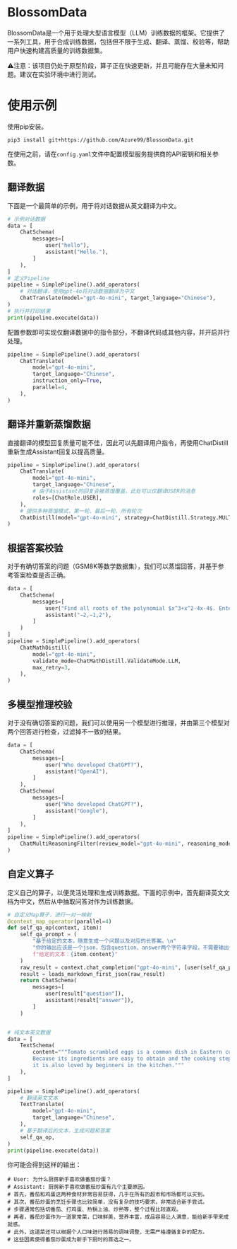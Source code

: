 # BlossomData

BlossomData是一个用于处理大型语言模型（LLM）训练数据的框架。它提供了一系列工具，用于合成训练数据，包括但不限于生成、翻译、蒸馏、校验等，帮助用户快速构建高质量的训练数据集。

⚠注意：该项目仍处于原型阶段，算子正在快速更新，并且可能存在大量未知问题。建议在实验环境中进行测试。

# 使用示例

使用pip安装。

```
pip3 install git+https://github.com/Azure99/BlossomData.git
```

在使用之前，请在`config.yaml`文件中配置模型服务提供商的API密钥和相关参数。

## 翻译数据

下面是一个最简单的示例，用于将对话数据从英文翻译为中文。

```python
# 示例对话数据
data = [
    ChatSchema(
        messages=[
            user("hello"),
            assistant("Hello."),
        ]
    ),
]
# 定义Pipeline
pipeline = SimplePipeline().add_operators(
    # 对话翻译，使用gpt-4o将对话数据翻译为中文
    ChatTranslate(model="gpt-4o-mini", target_language="Chinese"),
)
# 执行并打印结果
print(pipeline.execute(data))
```

配置参数即可实现仅翻译数据中的指令部分，不翻译代码或其他内容，并开启并行处理。

```python
pipeline = SimplePipeline().add_operators(
    ChatTranslate(
        model="gpt-4o-mini",
        target_language="Chinese",
        instruction_only=True,
        parallel=4,
    ),
)
```

## 翻译并重新蒸馏数据

直接翻译的模型回复质量可能不佳，因此可以先翻译用户指令，再使用ChatDistill重新生成Assistant回复以提高质量。

```python
pipeline = SimplePipeline().add_operators(
    ChatTranslate(
        model="gpt-4o-mini",
        target_language="Chinese",
        # 由于Assistant的回复会被蒸馏覆盖，此处可以仅翻译USER的消息
        roles=[ChatRole.USER],
    ),
    # 提供多种蒸馏模式，第一轮、最后一轮、所有轮次
    ChatDistill(model="gpt-4o-mini", strategy=ChatDistill.Strategy.MULTI_TURN),
)
```

## 根据答案校验

对于有确切答案的问题（GSM8K等数学数据集），我们可以蒸馏回答，并基于参考答案检查是否正确。

```python
data = [
    ChatSchema(
        messages=[
            user("Find all roots of the polynomial $x^3+x^2-4x-4$. Enter your answer as a list of numbers separated by commas.")
            assistant("−2,−1,2"),
        ]
    )
]
pipeline = SimplePipeline().add_operators(
    ChatMathDistill(
        model="gpt-4o-mini",
        validate_mode=ChatMathDistill.ValidateMode.LLM,
        max_retry=3,
    ),
)
```

## 多模型推理校验

对于没有确切答案的问题，我们可以使用另一个模型进行推理，并由第三个模型对两个回答进行检查，过滤掉不一致的结果。

```python
data = [
    ChatSchema(
        messages=[
            user("Who developed ChatGPT?"),
            assistant("OpenAI"),
        ]
    ),
    ChatSchema(
        messages=[
            user("Who developed ChatGPT?"),
            assistant("Google"),
        ]
    ),
]
pipeline = SimplePipeline().add_operators(
    ChatMultiReasoningFilter(review_model="gpt-4o-mini", reasoning_model="gpt-4o-mini"),
)
```

## 自定义算子

定义自己的算子，以便灵活处理和生成训练数据。下面的示例中，首先翻译英文文档为中文，然后从中抽取问答对作为训练数据。

```python
# 自定义Map算子，进行一对一映射
@context_map_operator(parallel=4)
def self_qa_op(context, item):
    self_qa_prompt = (
        "基于给定的文本，随意生成一个问题以及对应的长答案。\n"
        "你的输出应该是一个json，包含question、answer两个字符串字段，不需要输出任何其他的无关解释。\n"
        f"给定的文本：{item.content}"
    )
    raw_result = context.chat_completion("gpt-4o-mini", [user(self_qa_prompt)])
    result = loads_markdown_first_json(raw_result)
    return ChatSchema(
        messages=[
            user(result["question"]),
            assistant(result["answer"]),
        ]
    )


# 纯文本英文数据
data = [
    TextSchema(
        content="""Tomato scrambled eggs is a common dish in Eastern cuisine. 
        Because its ingredients are easy to obtain and the cooking steps are relatively simple, 
        it is also loved by beginners in the kitchen."""
    ),
]

pipeline = SimplePipeline().add_operators(
    # 翻译英文文本
    TextTranslate(
        model="gpt-4o-mini",
        target_language="Chinese",
    ),
    # 基于翻译后的文本，生成问题和答案
    self_qa_op,
)
print(pipeline.execute(data))
```

你可能会得到这样的输出：

```
# User: 为什么厨房新手喜欢做番茄炒蛋？
# Assistant: 厨房新手喜欢做番茄炒蛋有几个主要原因。
# 首先，番茄和鸡蛋这两种食材非常容易获得，几乎在所有的超市和市场都可以买到。
# 其次，番茄炒蛋的烹饪步骤也比较简单，没有复杂的技巧要求，非常适合新手尝试。
# 步骤通常包括切番茄、打鸡蛋、热锅上油、炒熟等，整个过程比较直观。
# 再者，番茄炒蛋作为一道家常菜，口味鲜美，营养丰富，成品容易让人满意，能给新手带来成就感。
# 此外，这道菜还可以根据个人口味进行简易的调味调整，无需严格遵循复杂的配方。
# 这些因素使得番茄炒蛋成为新手下厨时的首选之一。
```

